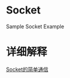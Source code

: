# Socket
Sample Socket Example
# 详细解释

[Socket的简单通信](http://idisfkj.github.io/2016/05/28/Socket%E7%9A%84%E7%AE%80%E5%8D%95%E9%80%9A%E4%BF%A1/)
